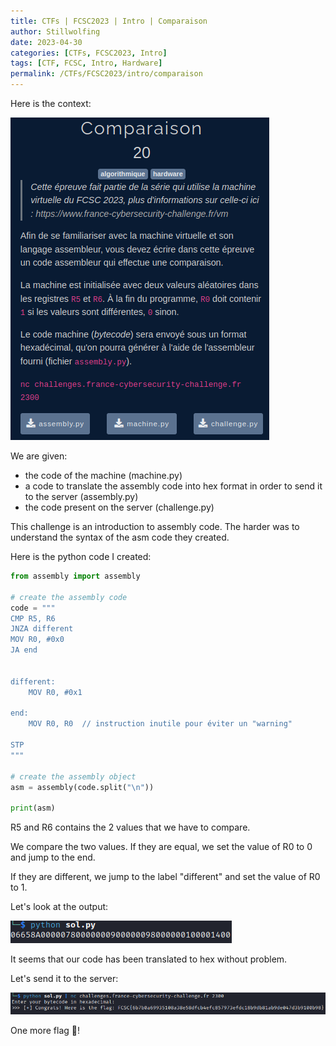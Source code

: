 ```yaml
---
title: CTFs | FCSC2023 | Intro | Comparaison
author: Stillwolfing
date: 2023-04-30
categories: [CTFs, FCSC2023, Intro]
tags: [CTF, FCSC, Intro, Hardware]
permalink: /CTFs/FCSC2023/intro/comparaison
---
```


Here is the context:

![context](/assets/img/CTFs/FCSC2023/Intro/comparaison/context.png)


We are given:
- the code of the machine (machine.py)
- a code to translate the assembly code into hex format in order to send it to the server (assembly.py)
- the code present on the server (challenge.py)

This challenge is an introduction to assembly code.
The harder was to understand the syntax of the asm code they created.

Here is the python code I created:

```python
from assembly import assembly

# create the assembly code
code = """
CMP R5, R6
JNZA different
MOV R0, #0x0
JA end


different:
    MOV R0, #0x1

end:
    MOV R0, R0  // instruction inutile pour éviter un "warning"

STP
"""

# create the assembly object
asm = assembly(code.split("\n"))

print(asm)
```

R5 and R6 contains the 2 values that we have to compare.

We compare the two values.
If they are equal, we set the value of R0 to 0 and jump to the end.

If they are different, we jump to the label "different" and set the value  of R0 to 1.

Let's look at the output:

![output](/assets/img/CTFs/FCSC2023/Intro/comparaison/output.png)

It seems that our code has been translated to hex without problem.

Let's send it to the server:

![flag](/assets/img/CTFs/FCSC2023/Intro/comparaison/flag.png)

One more flag 🙂!




